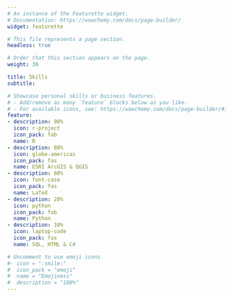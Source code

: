 ```yaml
---
# An instance of the Featurette widget.
# Documentation: https://wowchemy.com/docs/page-builder/
widget: featurette

# This file represents a page section.
headless: true

# Order that this section appears on the page.
weight: 30

title: Skills
subtitle:

# Showcase personal skills or business features.
# - Add/remove as many `feature` blocks below as you like.
# - For available icons, see: https://wowchemy.com/docs/page-builder/#icons
feature:
- description: 90%
  icon: r-project
  icon_pack: fab
  name: R
- description: 80%
  icon: globe-americas
  icon_pack: fas
  name: ESRI ArcGIS & QGIS
- description: 80%
  icon: font-case
  icon_pack: fas
  name: LaTeX
- description: 20%
  icon: python
  icon_pack: fab
  name: Python
- description: 10%
  icon: laptop-code
  icon_pack: fas
  name: SQL, HTML & C#

# Uncomment to use emoji icons.
#- icon = ":smile:"
#  icon_pack = "emoji"
#  name = "Emojiness"
#  description = "100%"
---
```

